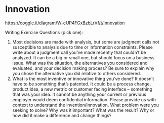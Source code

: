# Innovation

https://coggle.it/diagram/W-cUP4FGxBzbLrVf/t/innovation

Writing Exercise Questions (pick one): 
1.	Most decisions are made with analysis, but some are judgment calls not susceptible to analysis due to time or information constraints.  Please write about a judgment call you’ve made recently that couldn’t be analyzed.  It can be a big or small one, but should focus on a business issue.  What was the situation, the alternatives you considered and evaluated, and your decision making process?  Be sure to explain why you chose the alternative you did relative to others considered. 
2.	What is the most inventive or innovative thing you’ve done?  It doesn’t have to be something that’s patented. It could be a process change, product idea, a new metric or customer facing interface – something that was your idea. It cannot be anything your current or previous employer would deem confidential information.  Please provide us with context to understand the invention/innovation.  What problem were you seeking to solve?  Why was it important? What was the result? Why or how did it make a difference and change things? 
